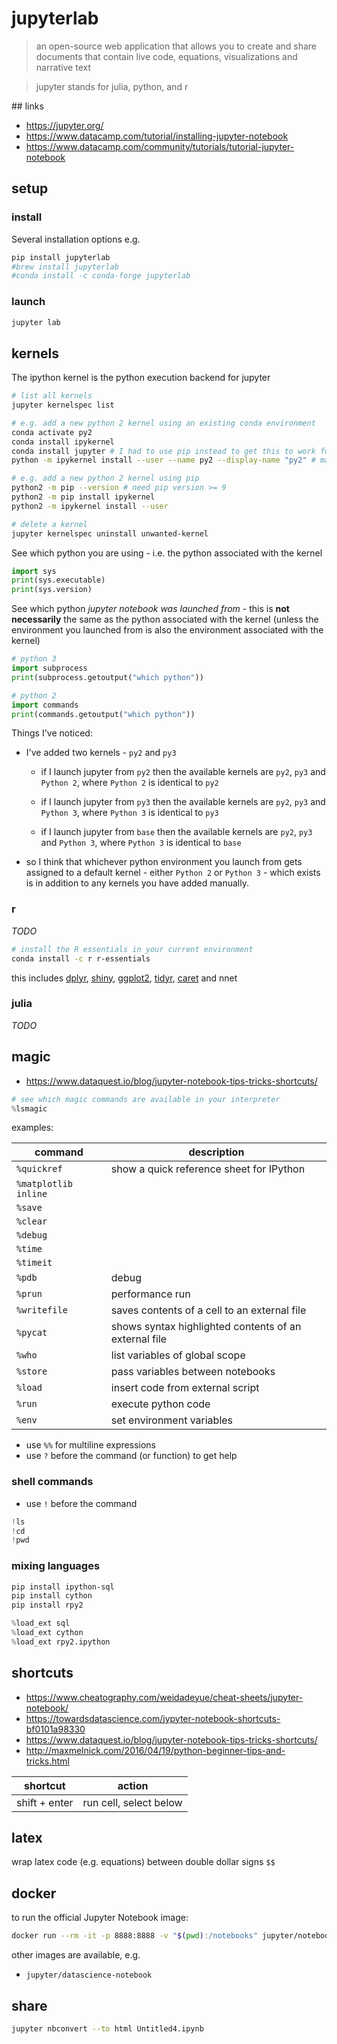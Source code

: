 # jupyterlab

> an open-source web application that allows you to create and share documents that contain live code, equations, visualizations and narrative text

> jupyter stands for julia, python, and r

## links

* https://jupyter.org/  
* https://www.datacamp.com/tutorial/installing-jupyter-notebook
* https://www.datacamp.com/community/tutorials/tutorial-jupyter-notebook  

## setup

### install

Several installation options e.g.

```sh
pip install jupyterlab
#brew install jupyterlab
#conda install -c conda-forge jupyterlab
```

### launch

```sh
jupyter lab
```

## kernels

The ipython kernel is the python execution backend for jupyter

```sh
# list all kernels
jupyter kernelspec list

# e.g. add a new python 2 kernel using an existing conda environment
conda activate py2
conda install ipykernel
conda install jupyter # I had to use pip instead to get this to work for python 2.
python -m ipykernel install --user --name py2 --display-name "py2" # manually register it

# e.g. add a new python 2 kernel using pip
python2 -m pip --version # need pip version >= 9
python2 -m pip install ipykernel
python2 -m ipykernel install --user

# delete a kernel
jupyter kernelspec uninstall unwanted-kernel
```

See which python you are using - i.e. the python associated with the kernel

```python
import sys
print(sys.executable)
print(sys.version)
```

See which python *jupyter notebook was launched from* - this is **not necessarily** the same as the python associated with the kernel (unless the environment you launched from is also the environment associated with the kernel)

```python
# python 3
import subprocess
print(subprocess.getoutput("which python"))
```

```python
# python 2
import commands
print(commands.getoutput("which python"))
```

Things I've noticed:

* I've added two kernels - `py2` and `py3`

  * if I launch jupyter from `py2` then the available kernels are `py2`, `py3` and `Python 2`, where `Python 2` is identical to `py2`
  
  * if I launch jupyter from `py3` then the available kernels are `py2`, `py3` and `Python 3`, where `Python 3` is identical to `py3`

  * if I launch jupyter from `base` then the available kernels are `py2`, `py3` and `Python 3`, where `Python 3` is identical to `base`

* so I think that whichever python environment you launch from gets assigned to a default kernel - either `Python 2` or `Python 3` - which exists is in addition to any kernels you have added manually.

### r

*TODO*

```sh
# install the R essentials in your current environment
conda install -c r r-essentials
```

this includes [dplyr](https://dkidney.github.io/how2/r_tidyverse.html#dplyr), [shiny](https://dkidney.github.io/how2/r_shiny.html), [ggplot2](https://dkidney.github.io/how2/r_tidyverse.html#ggplot2), [tidyr](https://dkidney.github.io/how2/r_tidyverse.html#tidyr), [caret](https://dkidney.github.io/how2/r_caret.html) and nnet

### julia 

*TODO*

## magic

* https://www.dataquest.io/blog/jupyter-notebook-tips-tricks-shortcuts/  

```python
# see which magic commands are available in your interpreter
%lsmagic
```

examples:

command | description
------------- | -------------
`%quickref` | show a quick reference sheet for IPython
`%matplotlib inline` | 
`%save` | 
`%clear` | 
`%debug` | 
`%time` | 
`%timeit` | 
`%pdb` | debug
`%prun` | performance run
`%writefile` | saves contents of a cell to an external file
`%pycat` | shows syntax highlighted contents of an external file
`%who` | list variables of global scope
`%store` | pass variables between notebooks
`%load` | insert code from external script
`%run` | execute python code
`%env` | set environment variables

* use `%%` for multiline expressions  
* use `?` before the command (or function) to get help  

### shell commands

* use `!` before the command

```python
!ls
!cd
!pwd
```

### mixing languages

```sh
pip install ipython-sql
pip install cython
pip install rpy2
```

```python
%load_ext sql
%load_ext cython
%load_ext rpy2.ipython
```

## shortcuts

* https://www.cheatography.com/weidadeyue/cheat-sheets/jupyter-notebook/  
* https://towardsdatascience.com/jypyter-notebook-shortcuts-bf0101a98330  
* https://www.dataquest.io/blog/jupyter-notebook-tips-tricks-shortcuts/  
* http://maxmelnick.com/2016/04/19/python-beginner-tips-and-tricks.html  

shortcut  | action
------------- | -------------
shift + enter | run cell, select below 

## latex

wrap latex code (e.g. equations) between double dollar signs `$$`

## docker

to run the official Jupyter Notebook image:

```sh
docker run --rm -it -p 8888:8888 -v "$(pwd):/notebooks" jupyter/notebook 
```

other images are available, e.g. 

* `jupyter/datascience-notebook`

## share

```sh
jupyter nbconvert --to html Untitled4.ipynb
```